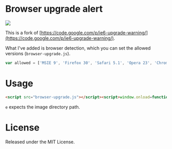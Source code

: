 # Browser upgrade alert

![](https://github.com/miguelmota/browser-upgrade/blob/master/screenshot.png)

This is a fork of [https://code.google.com/p/ie6-upgrade-warning/](https://code.google.com/p/ie6-upgrade-warning/).

What I've added is browser detection, which you can set the allowed versions (`browser-upgrade.js`).

```javascript
var allowed = ['MSIE 9', 'Firefox 30', 'Safari 5.1', 'Opera 23', 'Chrome 27'];
```

# Usage

```html
<script src="browser-upgrade.js"></script><script>window.onload=function(){e('./')}</script>
```

`e` expects the image directory path.

# License

Released under the MIT License.
